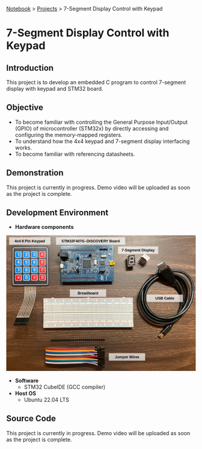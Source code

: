 <a href="../">Notebook</a> > <a href="./">Projects</a> > 7-Segment Display Control with Keypad

# 7-Segment Display Control with Keypad



## Introduction

This project is to develop an embedded C program to control 7-segment display with keypad and STM32 board. 



## Objective

* To become familiar with controlling the General Purpose Input/Output (GPIO) of microcontroller (STM32x) by directly accessing and configuring the memory-mapped registers.
* To understand how the 4x4 keypad and 7-segment display interfacing works.
* To become familiar with referencing datasheets.



## Demonstration

This project is currently in progress. Demo video will be uploaded as soon as the project is complete.



## Development Environment

* **Hardware components**



<img src="./img/7-seg-project-necessary-parts.png" alt="7-seg-project-necessary-parts" width="700">



* **Software**
  * STM32 CubeIDE (GCC compiler)
* **Host OS**
  * Ubuntu 22.04 LTS



## Source Code

This project is currently in progress. Demo video will be uploaded as soon as the project is complete.
